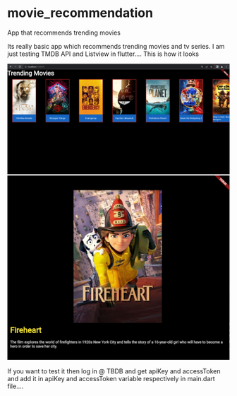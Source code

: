 # movie_recommendation

App that recommends trending movies

Its really basic app which recommends trending movies and tv series. I am just testing TMDB API and Listview in flutter....
This is how it looks


<img src='https://github.com/FaizFk/movie_recommendation/blob/main/images/movie_app.png?raw=true'>




<img src='https://github.com/FaizFk/movie_recommendation/blob/main/images/secondPage.png?raw=true'>

If you want to test it then log in @ TBDB and get apiKey and accessToken and add it in apiKey and accessToken variable respectively in main.dart file....
